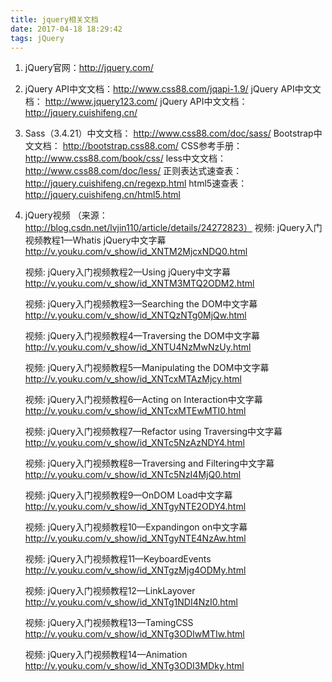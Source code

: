 ```yaml
---
title: jquery相关文档
date: 2017-04-18 18:29:42
tags: jQuery
---
```

1.  jQuery官网：http://jquery.com/
2.  jQuery API中文文档：http://www.css88.com/jqapi-1.9/
    jQuery API中文文档： http://www.jquery123.com/
    jQuery API中文文档：http://jquery.cuishifeng.cn/
3.  Sass（3.4.21）中文文档： http://www.css88.com/doc/sass/
    Bootstrap中文文档： http://bootstrap.css88.com/
    CSS参考手册： http://www.css88.com/book/css/
    less中文文档： http://www.css88.com/doc/less/
    正则表达式速查表： http://jquery.cuishifeng.cn/regexp.html
    html5速查表： http://jquery.cuishifeng.cn/html5.html
4.  jQuery视频 （来源：http://blog.csdn.net/lvjin110/article/details/24272823）
    视频: jQuery入门视频教程1—Whatis jQuery中文字幕
    http://v.youku.com/v_show/id_XNTM2MjcxNDQ0.html

    视频: jQuery入门视频教程2—Using jQuery中文字幕
    http://v.youku.com/v_show/id_XNTM3MTQ2ODM2.html

    视频: jQuery入门视频教程3—Searching the DOM中文字幕
    http://v.youku.com/v_show/id_XNTQzNTg0MjQw.html

    视频: jQuery入门视频教程4—Traversing the DOM中文字幕
    http://v.youku.com/v_show/id_XNTU4NzMwNzUy.html

    视频: jQuery入门视频教程5—Manipulating the DOM中文字幕
    http://v.youku.com/v_show/id_XNTcxMTAzMjcy.html

    视频: jQuery入门视频教程6—Acting on Interaction中文字幕
    http://v.youku.com/v_show/id_XNTcxMTEwMTI0.html

    视频: jQuery入门视频教程7—Refactor using Traversing中文字幕
    http://v.youku.com/v_show/id_XNTc5NzAzNDY4.html

    视频: jQuery入门视频教程8—Traversing and Filtering中文字幕
    http://v.youku.com/v_show/id_XNTc5NzI4MjQ0.html

    视频: jQuery入门视频教程9—OnDOM Load中文字幕
    http://v.youku.com/v_show/id_XNTgyNTE2ODY4.html

    视频: jQuery入门视频教程10—Expandingon on中文字幕
    http://v.youku.com/v_show/id_XNTgyNTE4NzAw.html

    视频: jQuery入门视频教程11—KeyboardEvents
    http://v.youku.com/v_show/id_XNTgzMjg4ODMy.html

    视频: jQuery入门视频教程12—LinkLayover
    http://v.youku.com/v_show/id_XNTg1NDI4NzI0.html

    视频: jQuery入门视频教程13—TamingCSS
    http://v.youku.com/v_show/id_XNTg3ODIwMTIw.html

    视频: jQuery入门视频教程14—Animation
    http://v.youku.com/v_show/id_XNTg3ODI3MDky.html
